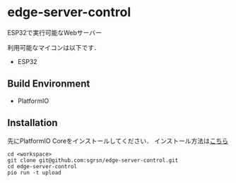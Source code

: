 # edge-server-control

ESP32で実行可能なWebサーバー

利用可能なマイコンは以下です．
- ESP32

## Build Environment
- PlatformIO

## Installation

先にPlatformIO Coreをインストールしてください．
インストール方法は[こちら](https://docs.platformio.org/en/latest/core/installation/index.html)

```
cd <workspace>
git clone git@github.com:sgrsn/edge-server-control.git
cd edge-server-control
pio run -t upload
```
